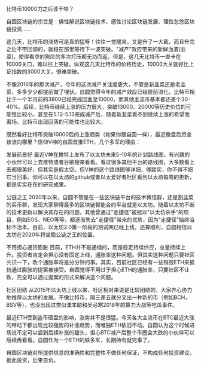 比特币10000刀之后该干啥？

自圆区块链的宗旨是：佛性解说区块链技术、感性讨论区块链发展、理性忽悠区块链投资......

这几天，比特币的涨势可是真的猛呀！往往一觉醒来，又是升了一大截，而且升完之后不带回调的，就稳在那里等待下一波突破。"减产"效应带来的新鲜血液(韭菜)，使得看空的狗庄的多次打压都无功而返。但是，这几天比特币一直卡在10000关口，难以往上突破。纵观这几天比特币的价格历史，10000大关就好比上证指数的3000大关，很难突破。

不像2016年的那次减产，今年的这次减产关注度更大，不管是新韭菜还是老韭菜，多多少少都提前做了埋伏。自圆觉得今年的减产效应已经提前消化，比特币相比于一个半月前的3800已经完成回血至10000，而其他主流币基本都还差个30-40%。后续，比特币继续上涨的压力很大，突破13000、20000等历史价位的可能性比较小。甚至在5.12-5.13完成减产后，随着新韭菜看不到继续上涨的希望而离场，比特币出现回落的可能性也比较大。

既然看好比特币突破10000后的上涨趋势（如果你跟自圆一样），最近撤盘后资金该流向哪里？信仰V神的自圆首推ETH，几个多军的理由：

发展前景好
最近V神在推特上发布了以太坊未来5-10年的计划路线图，有兴趣的小伙伴可以上去推特或者谷歌搜来看看。看过很多其他平台的路线图，大多数看上去都很美好，但其实是假太空。但V神的这个路线图够详细，够踏实，你不得不把它当回事。你可以在以太坊的github或者以太爱好者社区看到以太坊每周的更新，都是实实在在的研究成果。

公链之王
2020年以来，自圆不管是在一些区块链平台的技术微信群，还是割韭菜的买币群，发现大家聊得最多的区块链智能合约平台就是以太坊。随着以太坊不断的技术更新以解决其存在的问题，其他曾通过"走捷径"被冠以"以太坊杀手"的项目，例如EOS、NEO等等，都逐渐失去"走捷径"带来的优势，因为"走捷径"始终治标不治本。目前，以太坊2.0第一阶段的测试网已经上线，还算顺利，自圆相信以太坊在2020年将坐稳公链之王的位置。

不用担心通货膨胀
目前，ETH并不是通缩的，而是稳定持续供应，总量持续上升。投资者肯定会担心没有固定上线，通胀率这种问题。但其实这种问题只要社区共识一下，改个通胀率将是分分钟的事。其实，目前社区已经有一些销毁ETH来抵抗通过膨胀的提案被接受。自圆觉得不用过于担心ETH的通胀率，只要社区不让跌，完全可以通过提案的形式来解决这个问题。

社区团结
从2015年以太坊上线以来，社区相对来说是比较团结的，大家齐心协力地推荐以太坊的发展。不像比特币，隔三差五就分叉出一种新的币（例如BCH，BSV等），也没出现过类似澳本聪和吴忌寒2018年的算力大战等吃瓜事件。

最近ETH受到盗币砸盘的影响，涨势并不是很猛。今天各大主流币在BTC最近大涨的带动下都出现比较强势的补涨趋势，而唯独ETH依旧不动。自圆认为这个时候进场说不定可以尝到后续补涨的甜头，担心BTC减产后整个币圈会大跌的小伙伴可以后续再看看。自圆作为一个ETH的铁多军，长期持有就完事了。

自圆区块链对所提供信息的准确性和完整性不做任何保证，不构成任何投资建议。据此投资，后果自负。